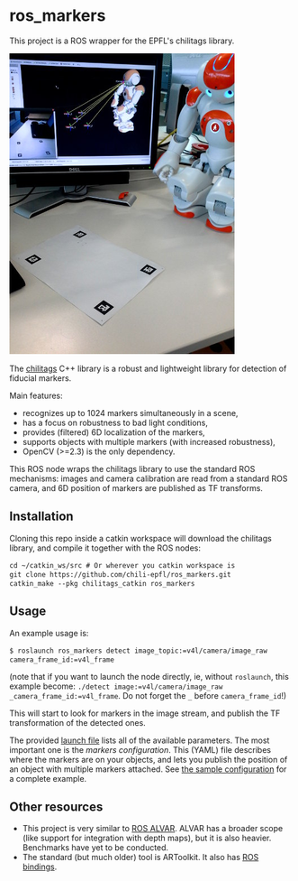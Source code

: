 ros_markers
===========

This project is a ROS wrapper for the EPFL's chilitags library.

![Nao looking at markers](doc/nao_markers.jpg)

The [chilitags](http://chili.epfl.ch/software) C++ library is a robust
and lightweight library for detection of fiducial markers.

Main features:
- recognizes up to 1024 markers simultaneously in a scene, 
- has a focus on robustness to bad light conditions, 
- provides (filtered) 6D localization of the markers,
- supports objects with multiple markers (with increased robustness),
- OpenCV (>=2.3) is the only dependency.

This ROS node wraps the chilitags library to use the standard ROS mechanisms:
images and camera calibration are read from a standard ROS camera, and 6D
position of markers are published as TF transforms.


Installation
------------

Cloning this repo inside a catkin workspace will download the chilitags library, and compile
it together with the ROS nodes:

```
cd ~/catkin_ws/src # Or wherever you catkin workspace is
git clone https://github.com/chili-epfl/ros_markers.git
catkin_make --pkg chilitags_catkin ros_markers
```


Usage
-----

An example usage is:

```
$ roslaunch ros_markers detect image_topic:=v4l/camera/image_raw camera_frame_id:=v4l_frame
```

(note that if you want to launch the node directly, ie, without `roslaunch`,
this example become: `./detect image:=v4l/camera/image_raw
_camera_frame_id:=v4l_frame`. Do not forget the `_` before `camera_frame_id`!)

This will start to look for markers in the image stream, and publish the TF
transformation of the detected ones.

The provided [launch file](launch/detect.launch) lists all of the available
parameters. The most important one is the *markers configuration*.  This (YAML)
file describes where the markers are on your objects, and lets you publish the
position of an object with multiple markers attached. See [the sample
configuration](config/markers_configuration_sample.yml) for a complete example.

Other resources
---------------

- This project is very similar to [ROS
ALVAR](http://wiki.ros.org/ar_track_alvar). ALVAR has a broader scope (like
support for integration with depth maps), but it is also heavier. Benchmarks
have yet to be conducted.
- The standard (but much older) tool is ARToolkit. It also has [ROS
  bindings](http://wiki.ros.org/artoolkit).

